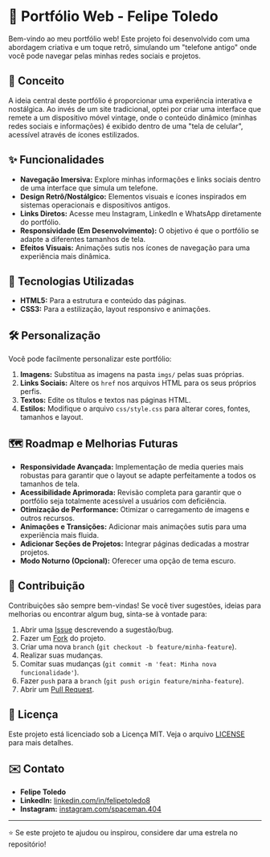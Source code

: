 # 📱 Portfólio Web - Felipe Toledo

Bem-vindo ao meu portfólio web! Este projeto foi desenvolvido com uma abordagem criativa e um toque retrô, simulando um "telefone antigo" onde você pode navegar pelas minhas redes sociais e projetos.

## 🌟 Conceito

A ideia central deste portfólio é proporcionar uma experiência interativa e nostálgica. Ao invés de um site tradicional, optei por criar uma interface que remete a um dispositivo móvel vintage, onde o conteúdo dinâmico (minhas redes sociais e informações) é exibido dentro de uma "tela de celular", acessível através de ícones estilizados.

## ✨ Funcionalidades

- **Navegação Imersiva:** Explore minhas informações e links sociais dentro de uma interface que simula um telefone.
- **Design Retrô/Nostálgico:** Elementos visuais e ícones inspirados em sistemas operacionais e dispositivos antigos.
- **Links Diretos:** Acesse meu Instagram, LinkedIn e WhatsApp diretamente do portfólio.
- **Responsividade (Em Desenvolvimento):** O objetivo é que o portfólio se adapte a diferentes tamanhos de tela.
- **Efeitos Visuais:** Animações sutis nos ícones de navegação para uma experiência mais dinâmica.

## 🚀 Tecnologias Utilizadas

- **HTML5:** Para a estrutura e conteúdo das páginas.
- **CSS3:** Para a estilização, layout responsivo e animações.

## 🛠️ Personalização

Você pode facilmente personalizar este portfólio:

1. **Imagens:** Substitua as imagens na pasta `imgs/` pelas suas próprias.
2. **Links Sociais:** Altere os `href` nos arquivos HTML para os seus próprios perfis.
3. **Textos:** Edite os títulos e textos nas páginas HTML.
4. **Estilos:** Modifique o arquivo `css/style.css` para alterar cores, fontes, tamanhos e layout.

## 🗺️ Roadmap e Melhorias Futuras

- **Responsividade Avançada:** Implementação de media queries mais robustas para garantir que o layout se adapte perfeitamente a todos os tamanhos de tela.
- **Acessibilidade Aprimorada:** Revisão completa para garantir que o portfólio seja totalmente acessível a usuários com deficiência.
- **Otimização de Performance:** Otimizar o carregamento de imagens e outros recursos.
- **Animações e Transições:** Adicionar mais animações sutis para uma experiência mais fluida.
- **Adicionar Seções de Projetos:** Integrar páginas dedicadas a mostrar projetos.
- **Modo Noturno (Opcional):** Oferecer uma opção de tema escuro.

## 🤝 Contribuição

Contribuições são sempre bem-vindas! Se você tiver sugestões, ideias para melhorias ou encontrar algum bug, sinta-se à vontade para:

1. Abrir uma [Issue](https://github.com/SeuUsuario/NomeDoSeuRepositorio/issues) descrevendo a sugestão/bug.
2. Fazer um [Fork](https://github.com/SeuUsuario/NomeDoSeuRepositorio/fork) do projeto.
3. Criar uma nova `branch` (`git checkout -b feature/minha-feature`).
4. Realizar suas mudanças.
5. Comitar suas mudanças (`git commit -m 'feat: Minha nova funcionalidade'`).
6. Fazer `push` para a `branch` (`git push origin feature/minha-feature`).
7. Abrir um [Pull Request](https://github.com/SeuUsuario/NomeDoSeuRepositorio/pulls).

## 📄 Licença

Este projeto está licenciado sob a Licença MIT. Veja o arquivo [LICENSE](LICENSE) para mais detalhes.

## ✉️ Contato

- **Felipe Toledo**
- **LinkedIn:** [linkedin.com/in/felipetoledo8](https://www.linkedin.com/in/felipetoledo8)
- **Instagram:** [instagram.com/spaceman.404](https://www.instagram.com/spaceman.404)

---

⭐ Se este projeto te ajudou ou inspirou, considere dar uma estrela no repositório!
